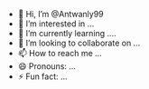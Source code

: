 - 👋 Hi, I’m @Antwanly99
- 👀 I’m interested in ...
- 🌱 I’m currently learning ....
- 💞️ I’m looking to collaborate on ...
- 📫 How to reach me ...
- 😄 Pronouns: ...
- ⚡ Fun fact: ...

<!---
Antwanly99/Antwanly99 is a ✨ special ✨ repository because its `README.md` (this file) appears on your GitHub profile.
You can click the Preview link to take a look at your changes.
--->
